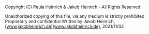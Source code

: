 
 Copyright (C) Paula Heinrich & Jakob Heinrich - All Rights Reserved
 
 Unauthorized copying of this file, via any medium is strictly prohibited
 Proprietary and confidential
 Written by Jakob Heinrich, [www.jakobheinrich.de](www.jakobheinrich.de), 2021/11/03
 
